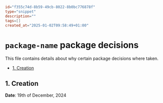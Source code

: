 ```toml
id="f355c74d-8b59-49cb-8022-8b0bc776878f"
type="snippet"
description=""
tags=[]
created_at="2025-01-02T09:58:49+01:00"
```

# `package-name` package decisions

This file contains details about why certain package decisions where taken.

<!-- vim-markdown-toc GFM -->

* [1. Creation](#1-creation)

<!-- vim-markdown-toc -->

## 1. Creation

**Date**: 19th of December, 2024

